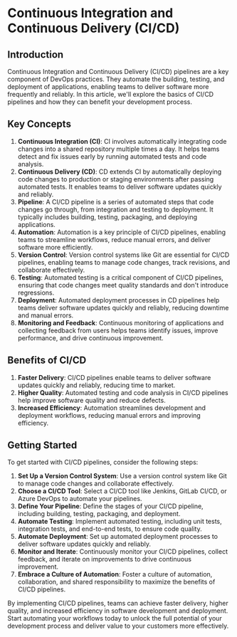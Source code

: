 ﻿# Continuous Integration and Continuous Delivery (CI/CD)

## Introduction

Continuous Integration and Continuous Delivery (CI/CD) pipelines are a key component of DevOps practices. They automate the building, testing, and deployment of applications, enabling teams to deliver software more frequently and reliably. In this article, we'll explore the basics of CI/CD pipelines and how they can benefit your development process.

## Key Concepts

1. **Continuous Integration (CI)**: CI involves automatically integrating code changes into a shared repository multiple times a day. It helps teams detect and fix issues early by running automated tests and code analysis.
1. **Continuous Delivery (CD)**: CD extends CI by automatically deploying code changes to production or staging environments after passing automated tests. It enables teams to deliver software updates quickly and reliably.
1. **Pipeline**: A CI/CD pipeline is a series of automated steps that code changes go through, from integration and testing to deployment. It typically includes building, testing, packaging, and deploying applications.
1. **Automation**: Automation is a key principle of CI/CD pipelines, enabling teams to streamline workflows, reduce manual errors, and deliver software more efficiently.
1. **Version Control**: Version control systems like Git are essential for CI/CD pipelines, enabling teams to manage code changes, track revisions, and collaborate effectively.
1. **Testing**: Automated testing is a critical component of CI/CD pipelines, ensuring that code changes meet quality standards and don't introduce regressions.
1. **Deployment**: Automated deployment processes in CD pipelines help teams deliver software updates quickly and reliably, reducing downtime and manual errors.
1. **Monitoring and Feedback**: Continuous monitoring of applications and collecting feedback from users helps teams identify issues, improve performance, and drive continuous improvement.

## Benefits of CI/CD

1. **Faster Delivery**: CI/CD pipelines enable teams to deliver software updates quickly and reliably, reducing time to market.
1. **Higher Quality**: Automated testing and code analysis in CI/CD pipelines help improve software quality and reduce defects.
1. **Increased Efficiency**: Automation streamlines development and deployment workflows, reducing manual errors and improving efficiency.

## Getting Started

To get started with CI/CD pipelines, consider the following steps:

1. **Set Up a Version Control System**: Use a version control system like Git to manage code changes and collaborate effectively.
1. **Choose a CI/CD Tool**: Select a CI/CD tool like Jenkins, GitLab CI/CD, or Azure DevOps to automate your pipelines.
1. **Define Your Pipeline**: Define the stages of your CI/CD pipeline, including building, testing, packaging, and deployment.
1. **Automate Testing**: Implement automated testing, including unit tests, integration tests, and end-to-end tests, to ensure code quality.
1. **Automate Deployment**: Set up automated deployment processes to deliver software updates quickly and reliably.
1. **Monitor and Iterate**: Continuously monitor your CI/CD pipelines, collect feedback, and iterate on improvements to drive continuous improvement.
1. **Embrace a Culture of Automation**: Foster a culture of automation, collaboration, and shared responsibility to maximize the benefits of CI/CD pipelines.

By implementing CI/CD pipelines, teams can achieve faster delivery, higher quality, and increased efficiency in software development and deployment. Start automating your workflows today to unlock the full potential of your development process and deliver value to your customers more effectively.
